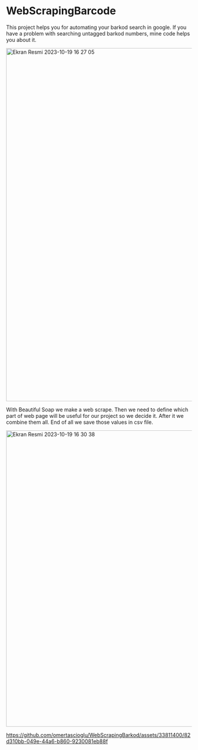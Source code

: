 # WebScrapingBarcode
This project helps you for automating your barkod search in google. If you have a problem with searching untagged barkod numbers, mine code helps you about it.

<img width="956" alt="Ekran Resmi 2023-10-19 16 27 05" src="https://github.com/omertascioglu/WebScrapingBarkod/assets/33811400/40bab455-3c30-45bd-8b75-af5860a12e06">

With Beautiful Soap we make a web scrape. Then we need to define which part of web page will be useful for our project so we decide it. After it we combine them all. End of all we save those values in csv file.

<img width="802" alt="Ekran Resmi 2023-10-19 16 30 38" src="https://github.com/omertascioglu/WebScrapingBarkod/assets/33811400/31886108-30b4-47ec-abda-fef6fcb2a02c">


https://github.com/omertascioglu/WebScrapingBarkod/assets/33811400/82d310bb-049e-44a6-b860-9230081eb88f
